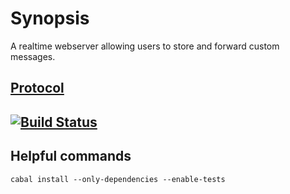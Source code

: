 # Synopsis

A realtime webserver allowing users to store and forward custom messages. 

## [Protocol](Protocol.md)

## [![Build Status](https://travis-ci.org/dservgun/zya.svg?branch=master)](https://travis-ci.org/dservgun/zya)

## Helpful commands

``` cabal install --only-dependencies --enable-tests ```
